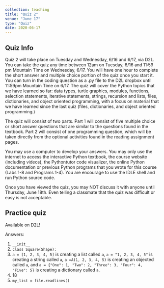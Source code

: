 ```yaml
---
collection: teaching
title: "Quiz 2"
venue: "June 17"
type: "Quiz"
date: 2020-06-17
---
```


## Quiz Info
Quiz 2 will take place on Tuesday and Wednesday, 6/16 and 6/17, via D2L.
You can take the quiz
any time between 12am on Tuesday, 6/16 and 11:59 pm Mountain Time on Wednesday, 6/17. You will have
one hour to complete the short answer and multiple choice portion of the quiz once you start it.
You can turn in the coding question as a .py file to the D2L dropbox until
11:59pm Mountain Time on 6/17.
The quiz will cover the Python topics that we have learned so far:
data types, turtle graphics, modules, functions, selection statements, iterative statements, strings, recursion and lists,
files, dictionaries, and object oriented programming, with a focus on material
that we have learned since the last quiz (files, dictionaries, and object
oriented programming.)

The quiz will consist of two parts. Part 1 will consist of
five multiple choice or short answer questions
that are similar to the questions found in the textbook.
Part 2 will consist of one programming question, which will be taken
directly from the optional activities found in the reading assignment pages.

You may use a computer to develop your answers.
You may only use the internet to access the interactive
Python textbook, the course website (including videos),
the Pythontutor code visualizer,
the online Python documentation or previous
Python programs that you wrote for this course (Labs 1-8 and Programs 1-4).
You are encourage to use the IDLE shell and run Python source code.

Once you have viewed the quiz, you may NOT discuss it with anyone until
Thursday, June 18th. Even telling a classmate that the quiz was difficult or
easy is not acceptable.

## Practice quiz
Available on D2L!

Answers:
1. `__init__`
2. `class Square(Shape):`
3. `a = [1, 2, 3, 4, 5]` is creating a list called `a`,
`a = "1, 2, 3, 4, 5"` is creating a string called `a`,
`a =A(1, 2, 3, 4, 5)` is creating an objected called `a`, and
`a = {"One": 1, "Two": 2, "Three": 3, "Four": 4, "Five": 5}` is creating
a dictionary called `a`.
4. 18
5. `my_list = file.readlines()`
